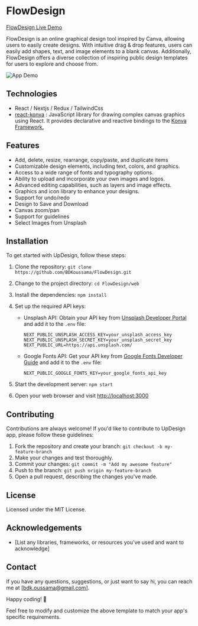 # FlowDesign

[FlowDesign Live Demo](https://FlowDesign.netlify.app/)

FlowDesign is an online graphical design tool inspired by Canva, allowing users to easily create designs. With intuitive drag & drop features, users can easily add shapes, text, and image elements to a blank canvas. Additionally, FlowDesign offers a diverse collection of inspiring public design templates for users to explore and choose from.

![App Demo](https://FlowDesign.netlify.app/_ipx/w_3840,q_75/%2Fimages%2Fapp.webp?url=%2Fimages%2Fapp.webp&w=3840&q=75)

## Technologies

- React / Nextjs / Redux / TailwindCss
- [react-konva](https://github.com/konvajs/react-konva) : JavaScript library for drawing complex canvas graphics using React. It provides declarative and reactive bindings to the [Konva Framework.](https://konvajs.org/)

## Features

- Add, delete, resize, rearrange, copy/paste, and duplicate items
- Customizable design elements, including text, colors, and graphics.
- Access to a wide range of fonts and typography options.
- Ability to upload and incorporate your own images and logos.
- Advanced editing capabilities, such as layers and image effects.
- Graphics and icon library to enhance your designs.
- Support for undo/redo
- Design to Save and Download
- Canvas zoom/pan
- Support for guidelines 
- Select Images from Unsplash



## Installation

To get started with UpDesign, follow these steps:

1. Clone the repository: `git clone https://github.com/BDKoussama/FlowDesign.git`
2. Change to the project directory: `cd FlowDesign/web`
3. Install the dependencies: `npm install`
4. Set up the required API keys:

   - Unsplash API: Obtain your API key from [Unsplash Developer Portal](https://unsplash.com/developers) and add it to the `.env` file:

     ```
     NEXT_PUBLIC_UNSPLASH_ACCESS_KEY=your_unsplash_access_key
     NEXT_PUBLIC_UNSPLASH_SECRET_KEY=your_unsplash_secret_key
     NEXT_PUBLIC_URL=https://api.unsplash.com/

     ```

   - Google Fonts API: Get your API key from [Google Fonts Developer Guide](https://developers.google.com/fonts/docs/developer_api) and add it to the `.env` file:

     ```
     NEXT_PUBLIC_GOOGLE_FONTS_KEY=your_google_fonts_api_key
     ```

5. Start the development server: `npm start`
6. Open your web browser and visit [http://localhost:3000](http://localhost:3000)

## Contributing

Contributions are always welcome! If you'd like to contribute to UpDesign app, please follow these guidelines:

1. Fork the repository and create your branch: `git checkout -b my-feature-branch`
2. Make your changes and test thoroughly.
3. Commit your changes: `git commit -m "Add my awesome feature"`
4. Push to the branch: `git push origin my-feature-branch`
5. Open a pull request, describing the changes you've made.

## License

Licensed under the MIT License.


## Acknowledgements

- [List any libraries, frameworks, or resources you've used and want to acknowledge]

## Contact

If you have any questions, suggestions, or just want to say hi, you can reach me at [bdk.oussama@gmail.com].

Happy coding! 🚀

Feel free to modify and customize the above template to match your app's specific requirements.
